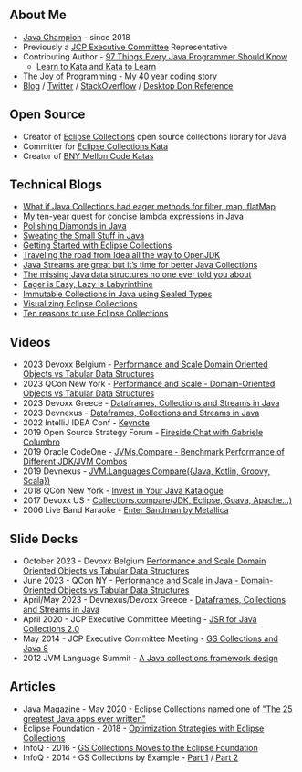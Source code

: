 ## About Me
* [Java Champion](https://donraab.medium.com/my-journey-to-and-as-a-java-champion-5b692786a3ba?source=friends_link&sk=d786bc6b65671632ebb10184b5ec3468) - since 2018
* Previously a [JCP Executive Committee](https://jcp.org/en/participation/committee) Representative
* Contributing Author - [97 Things Every Java Programmer Should Know](https://www.oreilly.com/library/view/97-things-every/9781491952689/)
  * [Learn to Kata and Kata to Learn](https://medium.com/97-things/learn-to-kata-and-kata-to-learn-73c98a69e44c?source=friends_link&sk=db77a42b37789576e285cd2e530be53c)
* [The Joy of Programming - My 40 year coding story](https://donraab.medium.com/the-joy-of-programming-64cd5949bc78?source=friends_link&sk=42098cfc793ca23b32493e8563711328)
* [Blog](https://donraab.medium.com/) / [Twitter](https://twitter.com/TheDonRaab) / [StackOverflow](https://stackoverflow.com/users/1570415/donald-raab) / [Desktop Don Reference](https://donraab.medium.com/the-desktop-don-reference-5e3299df50d8?source=friends_link&sk=9c4f75c2b44509239093e7f10c7b90f6)

## Open Source
* Creator of [Eclipse Collections](https://github.com/eclipse/eclipse-collections) open source collections library for Java
* Committer for [Eclipse Collections Kata](https://github.com/eclipse/eclipse-collections-kata)
* Creator of [BNY Mellon Code Katas](https://github.com/BNYMellon/CodeKatas)

## Technical Blogs
* [What if Java Collections had eager methods for filter, map, flatMap](https://betterprogramming.pub/what-if-java-collections-had-eager-methods-for-filter-map-flatmap-a61ef07fa52a?source=friends_link&sk=d0446b31d946bca7f63f7b8c20d8525f)
* [My ten-year quest for concise lambda expressions in Java](https://betterprogramming.pub/my-ten-year-quest-for-concise-lambda-expressions-in-java-39fde576b950?source=friends_link&sk=843d797af3f58f893ebdee5e13ce0115)
* [Polishing Diamonds in Java](https://betterprogramming.pub/polishing-diamonds-in-java-3965efcdc437?source=friends_link&sk=5b5a2435a528b099fd741d651809ff9e)
* [Sweating the Small Stuff in Java](https://betterprogramming.pub/sweating-the-small-stuff-in-java-dbd695166d13?source=friends_link&sk=aefca6a94a35340fccbcdbe9131036c1)
* [Getting Started with Eclipse Collections](https://donraab.medium.com/blog-series-getting-started-with-eclipse-collections-5634dc39b9e6?source=friends_link&sk=92d8eba8a56167fa840cf9c9ada07326)
* [Traveling the road from Idea all the way to OpenJDK](https://donraab.medium.com/traveling-the-road-from-idea-all-the-way-to-openjdk-fc7ae04371a5?source=friends_link&sk=dee025810df6a898e0796dd2586287d7)
* [Java Streams are great but it’s time for better Java Collections](https://medium.com/javarevisited/java-streams-are-great-but-its-time-for-better-java-collections-42d2c04235d1?source=friends_link&sk=1a2bdf1b97aba36f4df15f1d9d8ca310)
* [The missing Java data structures no one ever told you about](https://medium.com/javarevisited/blog-series-the-missing-java-data-structures-no-one-ever-told-you-about-17f34cc4b7e2?source=friends_link&sk=9403ae8464ae3477bfc1e52119c1576d)
* [Eager is Easy, Lazy is Labyrinthine](https://medium.com/javarevisited/eager-is-easy-lazy-is-labyrinthine-b12605f13048?source=friends_link&sk=9d8ec91aa6f1af48ee7333ad03b19ed0)
* [Immutable Collections in Java using Sealed Types](https://medium.com/javarevisited/immutable-collections-in-java-using-sealed-types-ae8eb580fc1e?source=friends_link&sk=e9b062d5b59c0d341b718c32150e2d26)
* [Visualizing Eclipse Collections](https://medium.com/oracledevs/visualizing-eclipse-collections-646dad9533a9?source=friends_link&sk=3370a5e8bb5a516e6b5d7040f7d0955b)
* [Ten reasons to use Eclipse Collections](https://medium.com/oracledevs/ten-reasons-to-use-eclipse-collections-91593104af9d?source=friends_link&sk=e757519e99cc2cea9d73f1d93d6190a3)

## Videos
* 2023 Devoxx Belgium - [Performance and Scale Domain Oriented Objects vs Tabular Data Structures](https://www.youtube.com/watch?v=GseytbkkQgg)
* 2023 QCon New York - [Performance and Scale - Domain-Oriented Objects vs Tabular Data Structures](https://www.infoq.com/presentations/tabular-data-structures/)
* 2023 Devoxx Greece - [Dataframes, Collections and Streams in Java](https://www.youtube.com/watch?v=K2pR7Nr6LUI)
* 2023 Devnexus - [Dataframes, Collections and Streams in Java](https://www.youtube.com/watch?v=0mZRNC3aqbU)
* 2022 IntelliJ IDEA Conf - [Keynote](https://www.youtube.com/watch?v=SD7RnkUp5P4&t=2763s)
* 2019 Open Source Strategy Forum - [Fireside Chat with Gabriele Columbro](https://www.youtube.com/watch?v=-jGpWnO-uI0)
* 2019 Oracle CodeOne - [JVMs.Compare - Benchmark Performance of Different JDK/JVM Combos](https://youtu.be/xxZCtlgem28)
* 2019 Devnexus - [JVM.Languages.Compare({Java, Kotlin, Groovy, Scala})](https://vimeo.com/331297954)
* 2018 QCon New York - [Invest in Your Java Katalogue](https://www.infoq.com/presentations/java-katas/)
* 2017 Devoxx US - [Collections.compare(JDK, Eclipse, Guava, Apache...)](https://www.youtube.com/watch?v=hWwbPguayNA)
* 2006 Live Band Karaoke - [Enter Sandman by Metallica](https://www.youtube.com/watch?v=6RpLRJfObPs)

## Slide Decks
* October 2023 - Devoxx Belgium [Performance and Scale Domain Oriented Objects vs Tabular Data Structures](https://github.com/mehmandarov/java-collection-dataframes-perf/tree/main/presentation)
* June 2023 - QCon NY - [Performance and Scale in Java - Domain-Oriented Objects vs Tabular Data Structures](https://github.com/mehmandarov/java-collection-dataframes-perf/tree/main/presentation)
* April/May 2023 - Devnexus/Devoxx Greece - [Dataframes, Collections and Streams in Java](https://github.com/mehmandarov/java-collection-dataframes/tree/main/presentation)
* April 2020 - JCP Executive Committee Meeting - [JSR for Java Collections 2.0](http://wiki.jvmlangsummit.com/images/c/c2/Raab_Collections_Design.pdf)
* May 2014 - JCP Executive Committee Meeting - [GS Collections and Java 8](https://jcp.org/aboutJava/communityprocess/ec-public/materials/2014-05-1314/GS_Collections_May2014.pdf)
* 2012 JVM Language Summit - [A Java collections framework design](http://wiki.jvmlangsummit.com/images/c/c2/Raab_Collections_Design.pdf)

## Articles
* Java Magazine - May 2020 - Eclipse Collections named one of ["The 25 greatest Java apps ever written"](https://blogs.oracle.com/javamagazine/post/the-top-25-greatest-java-apps-ever-written)
* Eclipse Foundation - 2018 - [Optimization Strategies with Eclipse Collections](https://www.eclipse.org/community/eclipse_newsletter/2018/april/collections.php) 
* InfoQ - 2016 - [GS Collections Moves to the Eclipse Foundation](https://www.infoq.com/news/2016/01/GS-Collections-Eclipse-Foundn/)
* InfoQ - 2014 - GS Collections by Example - [Part 1](https://www.infoq.com/articles/GS-Collections-by-Example-1) / [Part 2](https://www.infoq.com/articles/GS-Collections-by-Example-2/)
